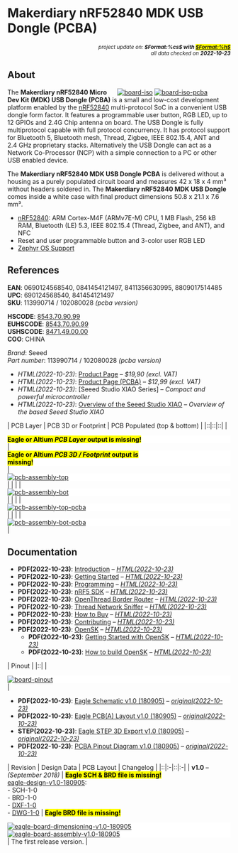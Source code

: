 # Makerdiary nRF52840 MDK USB Dongle (PCBA)

<div style="display:flex;justify-content:right;">
<small><em>project update on: <strong>$Format:%cs$ with <mark><a href="https://github.com/tiacsys/bridle-electronic/commits/$Format:%h$" title="$Format:%B$" target="_blank">$Format:%h$</a></mark></strong></em></small>
</div>
<div style="display:flex;justify-content:right;">
<small><em>all data checked on <strong>2022-10-23</strong></em></small>
</div>

## About

<span style="width:256px;float:right;">[![board-iso]][board-iso] [![board-iso-pcba]][board-iso-pcba]</span>

[board-iso]: electronic/boards/makerdiary-nrf52840-mkd-usb-dongle/board-iso.png "Makerdiary nRF52840 MDK USB Dongle"
[board-iso-pcba]: electronic/boards/makerdiary-nrf52840-mkd-usb-dongle/board-iso-pcba.png "Makerdiary nRF52840 MDK USB Dongle PCBA"

The **Makerdiary nRF52840 Micro Dev Kit (MDK) USB Dongle (PCBA)** is a small
and low-cost development platform enabled by the [nRF52840] multi-protocol SoC
in a convenient USB dongle form factor. It features a programmable user button,
RGB LED, up to 12 GPIOs and 2.4G Chip antenna on board. The USB Dongle is fully
multiprotocol capable with full protocol concurrency. It has protocol support
for Bluetooth 5, Bluetooth mesh, Thread, Zigbee, IEEE 802.15.4, ANT and 2.4 GHz
proprietary stacks. Alternatively the USB Dongle can act as a Network
Co-Processor (NCP) with a simple connection to a PC or other USB enabled device.

The **Makerdiary nRF52840 MDK USB Dongle PCBA** is delivered without a housing
as a purely populated circuit board and measures 42 x 18 x 4 mm³ without headers
soldered in. The **Makerdiary nRF52840 MDK USB Dongle** comes inside a white
case with final product dimensions 50.8 x 21.1 x 7.6 mm³.

* [nRF52840]: ARM Cortex-M4F (ARMv7E-M) CPU, 1 MB Flash, 256 kB RAM, Bluetooth (LE) 5.3, IEEE 802.15.4 (Thread, Zigbee, and ANT), and NFC
* Reset and user programmable button and 3-color user RGB LED
* [Zephyr OS Support]

[nRF52840]: https://www.nordicsemi.com/Products/nRF52840 "ARM® Cortex M4F with 1 MB Flash and 256 kB RAM, ARM® Trustzone®, ARM® Cryptocell 310, integrated BT-LE 5.3, IEEE 802.15.4 radio and NFC-A tag"
[P25Q16H]: https://www.puyasemi.com/cpzx/info_131_aid_198_kid_195.html#a002 "16 Mbit SPI NOR Flash"
[BQ25101]: https://www.ti.com/product/BQ25101 "250mA Standalone Linear Li-Ion Battery Charger with Thermal Regulation"
[LSM6DS3TR-C]: https://www.st.com/en/mems-and-sensors/lsm6ds3tr-c.html "iNEMO 3D digital accelerometer and a 3D digital gyroscope"
[MSM261D3526H1CPM]: index.php?dir=electronic/components/memsensing-microsystems/MSM261D3526H1CPM "PDM digital output MEMS microphone with Multi‐modes"
[Zephyr OS Support]: https://bridle.tiac-systems.net/doc/latest/zephyr/boards/arm/nrf52840_mdk_usb_dongle/doc/index.html "Zephyr OS Support for Makerdiary nRF52840 MDK USB Dongle (PCBA)"

## References

**EAN**: 0690124568540, 0841454121497, 8411356630995, 8809017514485<br/>
**UPC**:  690124568540,  841454121497<br/>
**SKU**: 113990714 / 102080028 *(pcba version)*

**HSCODE**:   [8543.70.90.99]<br/>
**EUHSCODE**: [8543.70.90.99]<br/>
**USHSCODE**: [8471.49.00.00]<br/>
**COO**: CHINA

[8543.70.90.99]: https://www.tariffnumber.com/2022/85437090 "HS Code 85437090 – Electrical, machines, apparatus – Other"
[8471.49.00.00]: https://www.tariffnumber.com/2022/84714900 "HS Code 84714900 - Data, processing, machines – Other, presented in the form of systems"

*Brand*: Seeed<br/>
*Part number*: 113990714 / 102080028 *(pcba version)*

* *HTML(2022-10-23)*: [Product Page] – *$19,90 (excl. VAT)*
* *HTML(2022-10-23)*: [Product Page (PCBA)] – *$12,99 (excl. VAT)*
* *HTML(2022-10-23)*: [Seeed Studio XIAO Series]
  – *Compact and powerful microcontroller*
* *HTML(2022-10-23)*: [Overview of the Seeed Studio XIAO]
  – *Overview of the based Seeed Studio XIAO*

[Product Page]: https://makerdiary.com/collections/frontpage/products/nrf52840-mdk-usb-dongle-w-case "Makerdiary nRF52840 MDK USB Dongle"
[Product Page (PCBA)]: https://makerdiary.com/collections/frontpage/products/nrf52840-mdk-usb-dongle "Makerdiary nRF52840 MDK USB Dongle PCBA"
[Overview of the Seeed Studio XIAO]: https://sigmdel.ca/michel/ha/xiao/seeeduino_xiao_01_en.html "Based Seeed Studio XIAO Overview"

| PCB Layer | PCB 3D or Footprint | PCB Populated (top & bottom) |
|::|::|::|
| <div style="background-color:white;"><div style="width:65%;display:inline-block"><mark><strong>Eagle or Altium <em>PCB Layer</em> output is missing!</strong></mark></div></div> |<div style="background-color:white;"><div style="width:65%;display:inline-block"><mark><strong>Eagle or Altium <em>PCB 3D / Footprint</em> output is missing!</strong></mark></div></div> | <div style="background-color:white;"><div style="width:75%;display:inline-block">[![pcb-assembly-top]][pcb-assembly-top]</div></div> |
| | | <div style="background-color:white;"><div style="width:75%;display:inline-block">[![pcb-assembly-bot]][pcb-assembly-bot]</div></div> |
| | | <div style="background-color:white;"><div style="width:75%;display:inline-block">[![pcb-assembly-top-pcba]][pcb-assembly-top-pcba]</div></div> |
| | | <div style="background-color:white;"><div style="width:75%;display:inline-block">[![pcb-assembly-bot-pcba]][pcb-assembly-bot-pcba]</div></div> |

[pcb-assembly-top]: electronic/boards/makerdiary-nrf52840-mkd-usb-dongle/pcb-assembly-top.png "Makerdiary nRF52840 MDK USB Dongle PCB Assembly (top)"
[pcb-assembly-bot]: electronic/boards/makerdiary-nrf52840-mkd-usb-dongle/pcb-assembly-bot.png "Makerdiary nRF52840 MDK USB Dongle PCB Assembly (bottom)"
[pcb-assembly-top-pcba]: electronic/boards/makerdiary-nrf52840-mkd-usb-dongle/pcb-assembly-top-pcba.png "Makerdiary nRF52840 MDK USB Dongle (PCBA) PCB Assembly (top)"
[pcb-assembly-bot-pcba]: electronic/boards/makerdiary-nrf52840-mkd-usb-dongle/pcb-assembly-bot-pcba.png "Makerdiary nRF52840 MDK USB Dongle (PCBA) PCB Assembly (bottom)"

## Documentation

* **PDF(2022-10-23)**: [Introduction]
  – *[HTML(2022-10-23)](https://wiki.makerdiary.com/nrf52840-mdk-usb-dongle)*
* **PDF(2022-10-23)**: [Getting Started]
  – *[HTML(2022-10-23)](https://wiki.makerdiary.com/nrf52840-mdk-usb-dongle/getting-started)*
* **PDF(2022-10-23)**: [Programming]
  – *[HTML(2022-10-23)](https://wiki.makerdiary.com/nrf52840-mdk-usb-dongle/programming)*
* **PDF(2022-10-23)**: [nRF5 SDK]
  – *[HTML(2022-10-23)](https://wiki.makerdiary.com/nrf52840-mdk-usb-dongle/nrf5-sdk)*
* **PDF(2022-10-23)**: [OpenThread Border Router]
  – *[HTML(2022-10-23)](https://wiki.makerdiary.com/nrf52840-mdk-usb-dongle/OTBR)*
* **PDF(2022-10-23)**: [Thread Network Sniffer]
  – *[HTML(2022-10-23)](https://wiki.makerdiary.com/nrf52840-mdk-usb-dongle/thread-sniffer)*
* **PDF(2022-10-23)**: [How to Buy]
  – *[HTML(2022-10-23)](https://wiki.makerdiary.com/nrf52840-mdk-usb-dongle/how-to-buy)*
* **PDF(2022-10-23)**: [Contributing]
  – *[HTML(2022-10-23)](https://wiki.makerdiary.com/nrf52840-mdk-usb-dongle/CONTRIBUTING)*
* **PDF(2022-10-23)**: [OpenSK]
  – *[HTML(2022-10-23)](https://wiki.makerdiary.com/nrf52840-mdk-usb-dongle/opensk)*
  * **PDF(2022-10-23)**: [Getting Started with OpenSK]
    – *[HTML(2022-10-23)](https://wiki.makerdiary.com/nrf52840-mdk-usb-dongle/opensk/getting-started)*
  * **PDF(2022-10-23)**: [How to build OpenSK]
    – *[HTML(2022-10-23)](https://wiki.makerdiary.com/nrf52840-mdk-usb-dongle/opensk/building)*

[Introduction]: electronic/boards/makerdiary-nrf52840-mkd-usb-dongle/introduction.pdf "2022-10-23: Last updated on: February 24, 2021"
[Getting Started]: electronic/boards/makerdiary-nrf52840-mkd-usb-dongle/getting-started.pdf "2022-10-23: Last updated on: February 03, 2020"
[Programming]: electronic/boards/makerdiary-nrf52840-mkd-usb-dongle/programming.pdf "2022-10-23: Last updated on: February 03, 2020"
[nRF5 SDK]: electronic/boards/makerdiary-nrf52840-mkd-usb-dongle/nrf5-sdk.pdf "2022-10-23: Last updated on: February 03, 2020"
[OpenThread Border Router]: electronic/boards/makerdiary-nrf52840-mkd-usb-dongle/openthread-border-router.pdf "2022-10-23: Last updated on: February 03, 2020"
[Thread Network Sniffer]: electronic/boards/makerdiary-nrf52840-mkd-usb-dongle/thread-network-sniffer.pdf "2022-10-23: Last updated on: February 03, 2020"
[How to Buy]: electronic/boards/makerdiary-nrf52840-mkd-usb-dongle/how-to-buy.pdf "2022-10-23: Last updated on: February 03, 2020"
[Contributing]: electronic/boards/makerdiary-nrf52840-mkd-usb-dongle/contributing.pdf "2022-10-23: Last updated on: February 03, 2020"
[OpenSK]: electronic/boards/makerdiary-nrf52840-mkd-usb-dongle/opensk.pdf "2022-10-23: Last updated on: February 04, 2020"
[Getting Started with OpenSK]: electronic/boards/makerdiary-nrf52840-mkd-usb-dongle/opensk-getting-started.pdf "2022-10-23: Last updated on: February 04, 2020"
[How to build OpenSK]: electronic/boards/makerdiary-nrf52840-mkd-usb-dongle/opensk-building.pdf "2022-10-23: Last updated on: February 18, 2021"

| Pinout |
|::|
| <div style="background-color:white;"><div style="width:75%;display:inline-block">[![board-pinout]][board-pinout]</div></div> |

[board-pinout]: electronic/boards/makerdiary-nrf52840-mkd-usb-dongle/board-pinout.png "Makerdiary nRF52840 MDK USB Dongle (PCBA) Pinout"

* **PDF(2022-10-23)**: [Eagle Schematic v1.0 (180905)]
  – *[original(2022-10-23)](https://wiki.makerdiary.com/nrf52840-mdk-usb-dongle/hardware/nrf52840-mdk-usb-dongle-sch_v1_0.pdf)*
* **PDF(2022-10-23)**: [Eagle PCB(A) Layout v1.0 (180905)]
  – *[original(2022-10-23)](https://wiki.makerdiary.com/nrf52840-mdk-usb-dongle/hardware/nrf52840-mdk-usb-dongle-board_v1_0.pdf)*
* **STEP(2022-10-23)**: [Eagle STEP 3D Export v1.0 (180905)]
  – *[original(2022-10-23)](https://wiki.makerdiary.com/nrf52840-mdk-usb-dongle/hardware/nrf52840-mdk-usb-dongle-3d_v1_0.step)*
* **PDF(2022-10-23)**: [PCBA Pinout Diagram v1.0 (180905)]
  – *[original(2022-10-23)](https://wiki.makerdiary.com/nrf52840-mdk-usb-dongle/hardware/nrf52840-mdk-usb-dongle-pinout_v1_0.pdf)*

[Eagle Schematic v1.0 (180905)]: electronic/boards/makerdiary-nrf52840-mkd-usb-dongle/eagle-design-v1.0-180905/nrf52840-mdk-usb-dongle-sch_v1_0.pdf "2022-10-23: Last updated on: September 05, 2018"
[Eagle PCB(A) Layout v1.0 (180905)]: electronic/boards/makerdiary-nrf52840-mkd-usb-dongle/eagle-design-v1.0-180905/nrf52840-mdk-usb-dongle-board_v1_0.pdf "2022-10-23: Last updated on: September 05, 2018"
[Eagle STEP 3D Export v1.0 (180905)]: electronic/boards/makerdiary-nrf52840-mkd-usb-dongle/eagle-design-v1.0-180905/nrf52840-mdk-usb-dongle-3d_v1_0.step "2022-10-23: Last updated on: September 05, 2018"
[PCBA Pinout Diagram v1.0 (180905)]: electronic/boards/makerdiary-nrf52840-mkd-usb-dongle/eagle-design-v1.0-180905/nrf52840-mdk-usb-dongle-pinout_v1_0.pdf "2022-10-23: Last updated on: September 05, 2018"

| Revision | Design Data | PCB Layout | Changelog |
|::|:-|::|:-|
| **v1.0** – *(September 2018)* | <mark><strong>Eagle SCH & BRD file is missing!</strong></mark><br/>[eagle-design-v1.0-180905]:<br/>- SCH-1-0<br/>- BRD-1-0<br/>- [DXF-1-0]<br/>- [DWG-1-0] | <mark><strong>Eagle BRD file is missing!</strong></mark> <div style="background-color:white;"><div style="width:100%;display:inline-block">[![eagle-board-dimensioning-v1.0-180905]][eagle-board-dimensioning-v1.0-180905]</div></div> <div style="background-color:white;"><div style="width:66%;display:inline-block">[![eagle-board-assembly-v1.0-180905]][eagle-board-assembly-v1.0-180905]</div></div> | The first release version. |

[eagle-design-v1.0-180905]: index.php?dir=electronic/boards/makerdiary-nrf52840-mkd-usb-dongle/eagle-design-v1.0-180905 "Eagle Design Data"
[DXF-1-0]: electronic/boards/makerdiary-nrf52840-mkd-usb-dongle/eagle-design-v1.0-180905/nrf52840-mdk-usb-dongle-3d_v1_0.dxf "AutoCAD Drawing Exchange Format, R14"
[DWG-1-0]: electronic/boards/makerdiary-nrf52840-mkd-usb-dongle/eagle-design-v1.0-180905/nrf52840-mdk-usb-dongle-3d_v1_0.dwg "DWG AutoDesk AutoCAD 2004/2005/2006"
[eagle-board-dimensioning-v1.0-180905]: electronic/boards/makerdiary-nrf52840-mkd-usb-dongle/eagle-design-v1.0-180905/nrf52840-mdk-usb-dongle-3d_v1_0.svg "2022-10-23: Last updated on: November 22, 2021"
[eagle-board-assembly-v1.0-180905]: electronic/boards/makerdiary-nrf52840-mkd-usb-dongle/eagle-design-v1.0-180905/nrf52840-mdk-usb-dongle-board_v1_0.svg "2022-10-23: Last updated on: September 05, 2018"
